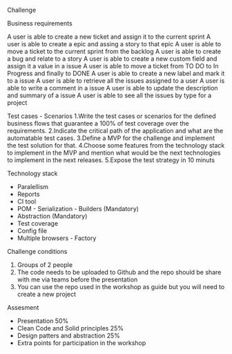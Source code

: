 Challenge

Business requirements

A user is able to create a new ticket and assign it to the current sprint
A user is able to create a epic and assing a story to that epic
A user is able to move a ticket to the current sprint from the backlog
A user is able to create a bug and relate to a story
A user is able to create a new custom field and assign it a value in a issue
A user is able to move a ticket from TO DO to In Progress and finally to DONE
A user is able to create a new label and mark it to a issue
A user is able to retrieve all the issues assigned to a user
A user is able to write a comment in a issue
A user is able to update the description and summary of a issue
A user is able to see all the issues by type for a project

Test cases - Scenarios
1.Write the test cases or scenarios for the defined business flows that guarantee a 100% of test coverage over the requirements.
2.Indicate the critical path of the application and what are the automatable test cases.
3.Define a MVP for the challenge and implement the test solution for that.
4.Choose some features from the technology stack to implement in the MVP and mention what would be the next technologies to implement in the next releases.
5.Expose the test strategy in 10 minuts

Technology stack

- Paralellism 
- Reports
- CI tool
- POM - Serialization - Builders (Mandatory)
- Abstraction (Mandatory)
- Test coverage
- Config file
- Multiple browsers - Factory

Challenge conditions

1. Groups of 2 people
2. The code needs to be uploaded to Github and the repo should be share with me via teams before the presentation
3. You can use the repo used in the workshop as guide but you will need to create a new project

Assesment

- Presentation 50%
- Clean Code and Solid principles 25%
- Design patters and abstraction 25%
- Extra points for participation in the workshop
